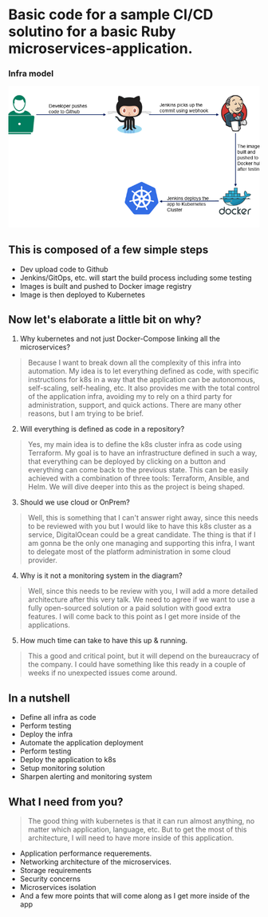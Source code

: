 # Basic code for a sample CI/CD solutino for a basic Ruby microservices-application.

### Infra model
![infra model](simple_ci_cd.png)

## This is composed of a few simple steps

* Dev upload code to Github
* Jenkins/GitOps, etc. will start the build process including some testing
* Images is built and pushed to Docker image registry
* Image is then deployed to Kubernetes

## Now let's elaborate a little bit on why?

1. Why kubernetes and not just Docker-Compose linking all the microservices?
> Because I want to break down all the complexity of this infra into automation.
> My idea is to let everything defined as code, with specific instructions for k8s
> in a way that the application can be autonomous, self-scaling, self-healing, etc.
> It also provides me with the total control of the application infra, avoiding my to rely on 
> a third party for administration, support, and quick actions.
> There are many other reasons, but I am trying to be brief.

2. Will everything is defined as code in a repository?
> Yes, my main idea is to define the k8s cluster infra as code using Terraform.
> My goal is to have an infrastructure defined in such a way, that everything
> can be deployed by clicking on a button and everything can come back to the previous state.
> This can be easily achieved with a combination of three tools: Terraform, Ansible, and Helm.
> We will dive deeper into this as the project is being shaped.

3. Should we use cloud or OnPrem?
> Well, this is something that I can't answer right away, since this needs to be reviewed with you
> but I would like to have this k8s cluster as a service, DigitalOcean could be a great candidate.
> The thing is that if I am gonna be the only one managing and supporting this infra, I want to delegate
> most of the platform administration in some cloud provider.

4. Why is it not a monitoring system in the diagram?
> Well, since this needs to be review with you, I will add a more detailed 
> architecture after this very talk.
> We need to agree if we want to use a fully open-sourced solution or a paid solution with good extra features.
> I will come back to this point as I get more inside of the applications.

5. How much time can take to have this up & running.
> This a good and critical point, but it will depend on the bureaucracy of the company.
> I could have something like this ready in a couple of weeks if no unexpected issues come around.

## In a nutshell

* Define all infra as code
* Perform testing
* Deploy the infra
* Automate the application deployment
* Perform testing
* Deploy the application to k8s
* Setup monitoring solution
* Sharpen alerting and monitoring system

## What I need from you?

> The good thing with kubernetes is that it can run almost anything, no matter which application, language, etc.
> But to get the most of this architecture, I will need to have more inside of this application.

* Application performance requerements.
* Networking architecture of the microservices.
* Storage requirements
* Security concerns
* Microservices isolation
* And a few more points that will come along as I get more inside of the app
